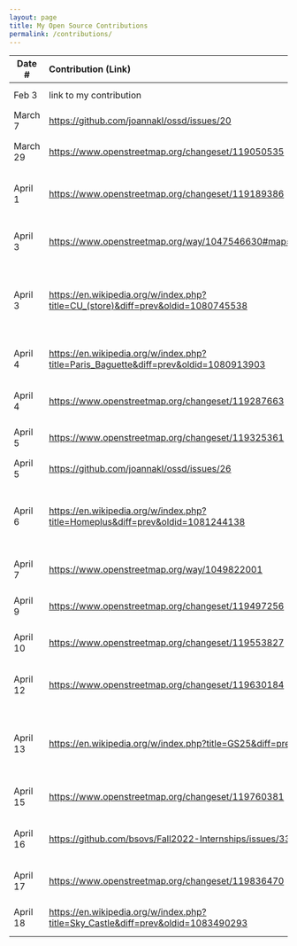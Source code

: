 ```yaml
---
layout: page
title: My Open Source Contributions
permalink: /contributions/
---
```


<!--
Type of the contribution should be "Wikipedia edit", "OpenStreet Map feature", "Documentation", "Course website", "Blog",
"Browser Add-on", etc.

The description should include a brief summary of what you did.

The link should bring us to a public page that shows your contribution. 

Replace the first row with your own contribution. 

-->





| Date #       | Contribution (Link)  | Type  | Description |
|---|:---|:---|:---|
| Feb 3   | link to my contribution    | course website    |   I fixed a broken link.    |
| March 7    |  https://github.com/joannakl/ossd/issues/20   |  course website   |   I reported a typo issue.   |
| March 29   |  https://www.openstreetmap.org/changeset/119050535   |  OpenStreetMap   |   I added NYU Alumni Hall on the map.   |
| April 1 | https://www.openstreetmap.org/changeset/119189386 | OpenStreetMap | I added a restaurant tag on the map. |
| April 3 | https://www.openstreetmap.org/way/1047546630#map=19/35.11257/129.11018 | OpenStreetMap | I added a convenience store tag on the map. |
| April 3 | https://en.wikipedia.org/w/index.php?title=CU_(store)&diff=prev&oldid=1080745538 | Wikipedia | I updated numerical data of the number of store locations. |
| April 4 | https://en.wikipedia.org/w/index.php?title=Paris_Baguette&diff=prev&oldid=1080913903 | Wikipedia | I added the website for Korean local chains. |
| April 4 | https://www.openstreetmap.org/changeset/119287663 | OpenStreetMap | I added a restaurant on the map. |
| April 5 | https://www.openstreetmap.org/changeset/119325361 | OpenStreetMap | I added restaurant details. |
| April 5 | https://github.com/joannakl/ossd/issues/26 | course website | I reported a typo issue. |
| April 6 | https://en.wikipedia.org/w/index.php?title=Homeplus&diff=prev&oldid=1081244138 | Wikipedia | I updated numerical data of the number of store locations. |
| April 7 | https://www.openstreetmap.org/way/1049822001 | OpenStreetMap | I added a restaurant on the map. |
| April 9 | https://www.openstreetmap.org/changeset/119497256 | OpenStreetMap | I added a restaurant on the map. |
| April 10 | https://www.openstreetmap.org/changeset/119553827 | OpenStreetMap | I added a store on the map. |
| April 12 | https://www.openstreetmap.org/changeset/119630184 | OpenStreetMap | I added an ice cream shop on the map. |
| April 13 | https://en.wikipedia.org/w/index.php?title=GS25&diff=prev&oldid=1082528528 | Wikipedia | I updated numerical data of the number of store locations. |
| April 15 | https://www.openstreetmap.org/changeset/119760381 | OpenStreetMap | I added a restaurant on the map. |
| April 16 | https://github.com/bsovs/Fall2022-Internships/issues/33 | Fall 22 CS Internship Github | I reported an issue about Page Not Found error. |
| April 17 | https://www.openstreetmap.org/changeset/119836470 | OpenStreetMap | I added a restaurant on the map. |
| April 18 | https://en.wikipedia.org/w/index.php?title=Sky_Castle&diff=prev&oldid=1083490293 | Wikipedia | I added a reference link. |
